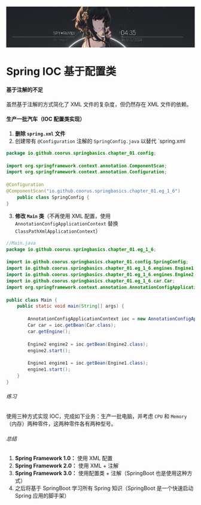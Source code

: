 ![djsy](../Source/展示图片/djsy.png)
# Spring IOC 基于配置类

#### 基于注解的不足

虽然基于注解的方式简化了 XML 文件的复杂度，但仍然存在 XML 文件的依赖。

#### 生产一批汽车（IOC 配置类实现）

1. **删除 `spring.xml` 文件**
2. 创建带有 `@Configuration` 注解的 `SpringConfig.java` 以替代 `spring.xml

```java
package io.github.coorus.springbasics.chapter_01.config;  
  
import org.springframework.context.annotation.ComponentScan;  
import org.springframework.context.annotation.Configuration;  
  
@Configuration  
@ComponentScan("io.github.coorus.springbasics.chapter_01.eg_1_6")  
	public class SpringConfig {  
}
```

3. **修改 `Main` 类**（不再使用 XML 配置，使用 `AnnotationConfigApplicationContext` 替换 `ClassPathXmlApplicationContext`）

```java
//Main.java
package io.github.coorus.springbasics.chapter_01.eg_1_6;

import io.github.coorus.springbasics.chapter_01.config.SpringConfig;
import io.github.coorus.springbasics.chapter_01.eg_1_6.engines.Engine1;
import io.github.coorus.springbasics.chapter_01.eg_1_6.engines.Engine2;
import io.github.coorus.springbasics.chapter_01.eg_1_6.car.Car;
import org.springframework.context.annotation.AnnotationConfigApplicationContext;

public class Main {
	public static void main(String[] args) {

		AnnotationConfigApplicationContext ioc = new AnnotationConfigApplicationContext(SpringConfig.class);
		Car car = ioc.getBean(Car.class);
		car.getEngine();

		Engine2 engine2 = ioc.getBean(Engine2.class);
		engine2.start();

		Engine1 engine1 = ioc.getBean(Engine1.class);
		engine1.start();
	}
}
```


###### 练习

使用三种方式实现 IOC，完成如下业务：生产一批电脑，并考虑 `CPU` 和 `Memory`（内存）两种零件，这两种零件各有两种型号。

###### 总结

1. **Spring Framework 1.0：** 使用 XML 配置
2. **Spring Framework 2.0：** 使用 XML + 注解
3. **Spring Framework 3.0：** 使用配置类 + 注解（SpringBoot 也是使用这种方式）
4. 之后将基于 SpringBoot 学习所有 Spring 知识（SpringBoot 是一个快速启动 Spring 应用的脚手架）